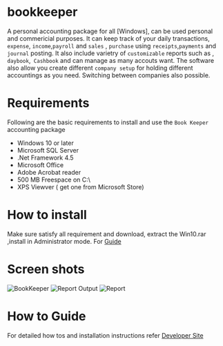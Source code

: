# bookkeeper
A personal accounting package for all [Windows], can be used personal and commericial purposes. It can keep track of your daily transactions, `expense`, `income`,`payroll` and `sales` , `purchase` using `receipts`,`payments` and `journal` posting. It also include varietry of `customizable` reports such as , `daybook`,` Cashbook` and can manage as many accouts want. The software also allow you create different `company setup` for holding different accountings as you need. Switching between companies also possible.
# Requirements
Following are the basic requirements to install and use the `Book Keeper` accounting package
- Windows 10 or later
- Microsoft SQL Server
- .Net Framework 4.5
- Microsoft Office
- Adobe Acrobat reader
- 500 MB Freespace on C:\
- XPS Viewver ( get one from Microsoft Store)
# How to install
Make sure satisfy all requirement  and download, extract the Win10.rar ,install in Administrator mode. For [Guide](https://developerm.dev/codehats-bookkeeper_accounting_package/)
# Screen shots
![BookKeeper](https://developermblog.files.wordpress.com/2020/06/untitled-1.png)
![Report Output](https://developermblog.files.wordpress.com/2020/06/report.png)
![Report](https://developermblog.files.wordpress.com/2020/06/account_list.png)
# How to Guide
For detailed how tos and installation instructions refer [Developer Site](https://developerm.dev/codehats-bookkeeper_accounting_package/)
